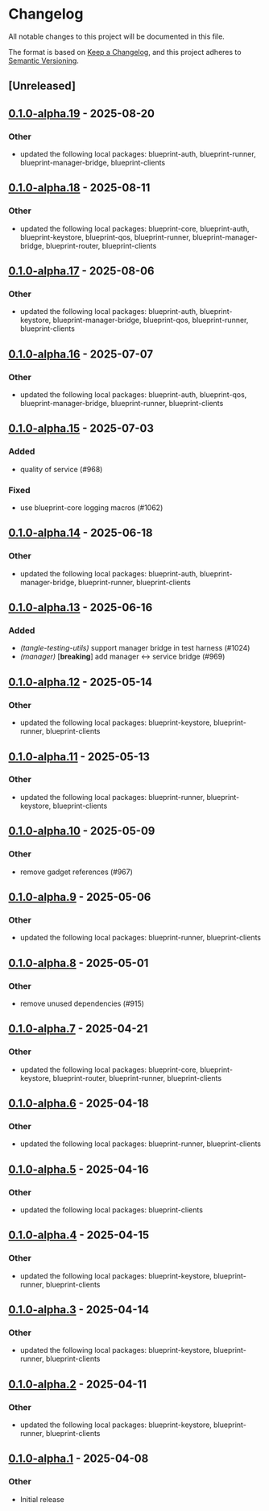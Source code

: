 # Changelog

All notable changes to this project will be documented in this file.

The format is based on [Keep a Changelog](https://keepachangelog.com/en/1.0.0/),
and this project adheres to [Semantic Versioning](https://semver.org/spec/v2.0.0.html).

## [Unreleased]

## [0.1.0-alpha.19](https://github.com/tangle-network/blueprint/compare/blueprint-core-testing-utils-v0.1.0-alpha.18...blueprint-core-testing-utils-v0.1.0-alpha.19) - 2025-08-20

### Other

- updated the following local packages: blueprint-auth, blueprint-runner, blueprint-manager-bridge, blueprint-clients

## [0.1.0-alpha.18](https://github.com/tangle-network/blueprint/compare/blueprint-core-testing-utils-v0.1.0-alpha.17...blueprint-core-testing-utils-v0.1.0-alpha.18) - 2025-08-11

### Other

- updated the following local packages: blueprint-core, blueprint-auth, blueprint-keystore, blueprint-qos, blueprint-runner, blueprint-manager-bridge, blueprint-router, blueprint-clients

## [0.1.0-alpha.17](https://github.com/tangle-network/blueprint/compare/blueprint-core-testing-utils-v0.1.0-alpha.16...blueprint-core-testing-utils-v0.1.0-alpha.17) - 2025-08-06

### Other

- updated the following local packages: blueprint-auth, blueprint-keystore, blueprint-manager-bridge, blueprint-qos, blueprint-runner, blueprint-clients

## [0.1.0-alpha.16](https://github.com/tangle-network/blueprint/compare/blueprint-core-testing-utils-v0.1.0-alpha.15...blueprint-core-testing-utils-v0.1.0-alpha.16) - 2025-07-07

### Other

- updated the following local packages: blueprint-auth, blueprint-qos, blueprint-manager-bridge, blueprint-runner, blueprint-clients

## [0.1.0-alpha.15](https://github.com/tangle-network/blueprint/compare/blueprint-core-testing-utils-v0.1.0-alpha.14...blueprint-core-testing-utils-v0.1.0-alpha.15) - 2025-07-03

### Added

- quality of service (#968)

### Fixed

- use blueprint-core logging macros (#1062)

## [0.1.0-alpha.14](https://github.com/tangle-network/blueprint/compare/blueprint-core-testing-utils-v0.1.0-alpha.13...blueprint-core-testing-utils-v0.1.0-alpha.14) - 2025-06-18

### Other

- updated the following local packages: blueprint-auth, blueprint-manager-bridge, blueprint-runner, blueprint-clients

## [0.1.0-alpha.13](https://github.com/tangle-network/blueprint/compare/blueprint-core-testing-utils-v0.1.0-alpha.12...blueprint-core-testing-utils-v0.1.0-alpha.13) - 2025-06-16

### Added

- *(tangle-testing-utils)* support manager bridge in test harness (#1024)
- *(manager)* [**breaking**] add manager <-> service bridge (#969)

## [0.1.0-alpha.12](https://github.com/tangle-network/blueprint/compare/blueprint-core-testing-utils-v0.1.0-alpha.11...blueprint-core-testing-utils-v0.1.0-alpha.12) - 2025-05-14

### Other

- updated the following local packages: blueprint-keystore, blueprint-runner, blueprint-clients

## [0.1.0-alpha.11](https://github.com/tangle-network/blueprint/compare/blueprint-core-testing-utils-v0.1.0-alpha.10...blueprint-core-testing-utils-v0.1.0-alpha.11) - 2025-05-13

### Other

- updated the following local packages: blueprint-runner, blueprint-keystore, blueprint-clients

## [0.1.0-alpha.10](https://github.com/tangle-network/blueprint/compare/blueprint-core-testing-utils-v0.1.0-alpha.9...blueprint-core-testing-utils-v0.1.0-alpha.10) - 2025-05-09

### Other

- remove gadget references (#967)

## [0.1.0-alpha.9](https://github.com/tangle-network/blueprint/compare/blueprint-core-testing-utils-v0.1.0-alpha.8...blueprint-core-testing-utils-v0.1.0-alpha.9) - 2025-05-06

### Other

- updated the following local packages: blueprint-runner, blueprint-clients

## [0.1.0-alpha.8](https://github.com/tangle-network/blueprint/compare/blueprint-core-testing-utils-v0.1.0-alpha.7...blueprint-core-testing-utils-v0.1.0-alpha.8) - 2025-05-01

### Other

- remove unused dependencies (#915)

## [0.1.0-alpha.7](https://github.com/tangle-network/blueprint/compare/blueprint-core-testing-utils-v0.1.0-alpha.6...blueprint-core-testing-utils-v0.1.0-alpha.7) - 2025-04-21

### Other

- updated the following local packages: blueprint-core, blueprint-keystore, blueprint-router, blueprint-runner, blueprint-clients

## [0.1.0-alpha.6](https://github.com/tangle-network/blueprint/compare/blueprint-core-testing-utils-v0.1.0-alpha.5...blueprint-core-testing-utils-v0.1.0-alpha.6) - 2025-04-18

### Other

- updated the following local packages: blueprint-runner, blueprint-clients

## [0.1.0-alpha.5](https://github.com/tangle-network/blueprint/compare/blueprint-core-testing-utils-v0.1.0-alpha.4...blueprint-core-testing-utils-v0.1.0-alpha.5) - 2025-04-16

### Other

- updated the following local packages: blueprint-clients

## [0.1.0-alpha.4](https://github.com/tangle-network/blueprint/compare/blueprint-core-testing-utils-v0.1.0-alpha.3...blueprint-core-testing-utils-v0.1.0-alpha.4) - 2025-04-15

### Other

- updated the following local packages: blueprint-keystore, blueprint-runner, blueprint-clients

## [0.1.0-alpha.3](https://github.com/tangle-network/blueprint/compare/blueprint-core-testing-utils-v0.1.0-alpha.2...blueprint-core-testing-utils-v0.1.0-alpha.3) - 2025-04-14

### Other

- updated the following local packages: blueprint-keystore, blueprint-runner, blueprint-clients

## [0.1.0-alpha.2](https://github.com/tangle-network/blueprint/compare/blueprint-core-testing-utils-v0.1.0-alpha.1...blueprint-core-testing-utils-v0.1.0-alpha.2) - 2025-04-11

### Other

- updated the following local packages: blueprint-keystore, blueprint-runner, blueprint-clients

## [0.1.0-alpha.1](https://github.com/tangle-network/blueprint/releases/tag/blueprint-core-testing-utils-v0.1.0-alpha.1) - 2025-04-08

### Other

- Initial release
